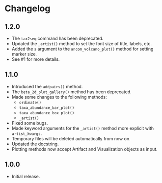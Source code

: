 # Changelog

## 1.2.0

* The `tax2seq` command has been deprecated.
* Updated the `_artist()` method to set the font size of title, labels, etc.
* Added the `s` argument to the `ancom_volcano_plot()` method for setting marker size.
* See #1 for more details.

## 1.1.0

* Introduced the `addpairs()` method.
* The `beta_2d_plot_gallery()` method has been deprecated.
* Made some changes to the following methods:
    * `ordinate()`
    * `taxa_abundance_bar_plot()`
    * `taxa_abundance_box_plot()`
    * `_artist()`
* Fixed some bugs.
* Made keyword arguments for the `_artist()` method more explicit with `artist_kwargs`.
* Temporary files will be deleted automatically from now on.
* Updated the docstring.
* Plotting methods now accept Artifact and Visualization objects as input.

## 1.0.0

* Initial release.
